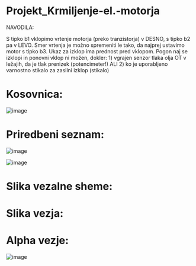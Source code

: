 # Projekt_Krmiljenje-el.-motorja
NAVODILA:

S tipko b1 vklopimo vrtenje motorja (preko tranzistorja) v DESNO, s tipko b2 pa v LEVO. Smer vrtenja je možno spremeniti le tako, da najprej ustavimo motor s tipko b3. Ukaz za izklop ima prednost pred vklopom. Pogon naj se izklopi in ponovni vklop ni možen, dokler: 1) vgrajen senzor tlaka olja OT v ležajih, da je tlak prenizek (potencimeter!) ALI 2) ko je uporabljeno varnostno stikalo za zasilni izklop (stikalo)

# Kosovnica:

![image](https://user-images.githubusercontent.com/130429144/234213890-24e8e6ac-76f1-4a02-a1ba-3a353765a9c3.png)


# Priredbeni seznam:

![image](https://user-images.githubusercontent.com/71507657/230553413-31104cee-6663-4b43-9c57-ee7d5bd4f6c4.png)

![image](https://user-images.githubusercontent.com/71507657/230557650-b1e7ecc7-5513-4dc7-9ae5-ad02be32f100.png)

# Slika vezalne sheme:

# Slika vezja:

# Alpha vezje:

![image](https://user-images.githubusercontent.com/71507657/236387229-65090ec3-c347-4144-9d18-9070262fd689.png)

